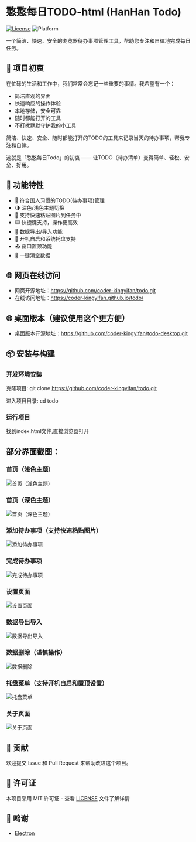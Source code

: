 # 憨憨每日TODO-html (HanHan Todo)

[![License](https://img.shields.io/badge/license-MIT-blue.svg)](LICENSE)
![Platform](https://img.shields.io/badge/platform-windows-blue)

一个简洁、快速、安全的浏览器待办事项管理工具，帮助您专注和自律地完成每日任务。

## 🎯 项目初衷

在忙碌的生活和工作中，我们常常会忘记一些重要的事情。我希望有一个：

- 简洁直观的界面
- 快速响应的操作体验
- 本地存储，安全可靠
- 随时都能打开的工具
- 不打扰默默守护我的小工具

简洁、快速、安全、随时都能打开的TODO的工具来记录当天的待办事项，帮我专注和自律。

这就是「憨憨每日Todo」的初衷 —— 让TODO（待办清单）变得简单、轻松、安全、好用。

## 🌟 功能特性

- 📝 符合国人习惯的TODO(待办事项)管理
- 🌗 深色/浅色主题切换
- 📎 支持快速粘贴图片到任务中
- ⌨️ 快捷键支持，操作更高效
- 💾 数据导出/导入功能
- 🚀 开机自启和系统托盘支持
- 📤 窗口置顶功能
- 🧹 一键清空数据

## 🌐 网页在线访问

- 网页开源地址：https://github.com/coder-kingyifan/todo.git
- 在线访问地址：https://coder-kingyifan.github.io/todo/

## 🌐 桌面版本（建议使用这个更方便）

- 桌面版本开源地址：https://github.com/coder-kingyifan/todo-desktop.git

## 📦 安装与构建

### 开发环境安装
克隆项目: git clone https://github.com/coder-kingyifan/todo.git

进入项目目录: cd todo

### 运行项目
找到index.html文件,直接浏览器打开


## 部分界面截图：

### 首页（浅色主题）
![首页（浅色主题）](static/readMe/img_1.png)

### 首页（深色主题）
![首页（深色主题）](static/readMe/img_7.png)

### 添加待办事项（支持快速粘贴图片）
![添加待办事项](static/readMe/img_2.png)

### 完成待办事项
![完成待办事项](static/readMe/img_3.png)

### 设置页面
![设置页面](static/readMe/img_4.png)

### 数据导出导入
![数据导出导入](static/readMe/img_5.png)

### 数据删除（谨慎操作）
![数据删除](static/readMe/img_6.png)

### 托盘菜单（支持开机自启和置顶设置）
![托盘菜单](static/readMe/img_8.png)

### 关于页面
![关于页面](static/readMe/img.png)

## 🤝 贡献

欢迎提交 Issue 和 Pull Request 来帮助改进这个项目。

## 📄 许可证

本项目采用 MIT 许可证 - 查看 [LICENSE](https://opensource.org/license/MIT) 文件了解详情

## 🙏 鸣谢

- [Electron](https://www.electronjs.org/)
